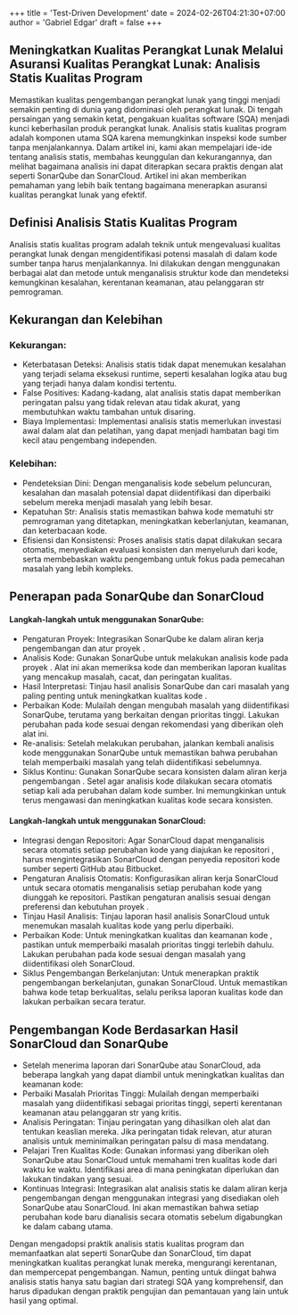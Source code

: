 +++
title = 'Test-Driven Development'
date = 2024-02-26T04:21:30+07:00
author = 'Gabriel Edgar'
draft = false
+++

## Meningkatkan Kualitas Perangkat Lunak Melalui Asuransi Kualitas Perangkat Lunak: Analisis Statis Kualitas Program

Memastikan kualitas pengembangan perangkat lunak yang tinggi menjadi semakin penting di dunia yang didominasi oleh perangkat lunak. Di tengah persaingan yang semakin ketat, pengakuan kualitas software (SQA) menjadi kunci keberhasilan produk perangkat lunak. Analisis statis kualitas program adalah komponen utama SQA karena memungkinkan inspeksi kode sumber tanpa menjalankannya. Dalam artikel ini, kami akan mempelajari ide-ide tentang analisis statis, membahas keunggulan dan kekurangannya, dan melihat bagaimana analisis ini dapat diterapkan secara praktis dengan alat seperti SonarQube dan SonarCloud. Artikel ini akan memberikan pemahaman yang lebih baik tentang bagaimana menerapkan asuransi kualitas perangkat lunak yang efektif.

## Definisi Analisis Statis Kualitas Program
Analisis statis kualitas program adalah teknik untuk mengevaluasi kualitas perangkat lunak dengan mengidentifikasi potensi masalah di dalam kode sumber tanpa harus menjalankannya. Ini dilakukan dengan menggunakan berbagai alat dan metode untuk menganalisis struktur kode dan mendeteksi kemungkinan kesalahan, kerentanan keamanan, atau pelanggaran str pemrograman.

## Kekurangan dan Kelebihan
### Kekurangan:
- Keterbatasan Deteksi: Analisis statis tidak dapat menemukan kesalahan yang terjadi selama eksekusi runtime, seperti kesalahan logika atau bug yang terjadi hanya dalam kondisi tertentu.
- False Positives: Kadang-kadang, alat analisis statis dapat memberikan peringatan palsu yang tidak relevan atau tidak akurat, yang membutuhkan waktu tambahan untuk disaring.
- Biaya Implementasi: Implementasi analisis statis memerlukan investasi awal dalam alat dan pelatihan, yang dapat menjadi hambatan bagi tim kecil atau pengembang independen.

### Kelebihan:
- Pendeteksian Dini: Dengan menganalisis kode sebelum peluncuran, kesalahan dan masalah potensial dapat diidentifikasi dan diperbaiki sebelum mereka menjadi masalah yang lebih besar.
- Kepatuhan Str: Analisis statis memastikan bahwa kode mematuhi str pemrograman yang ditetapkan, meningkatkan keberlanjutan, keamanan, dan keterbacaan kode.
- Efisiensi dan Konsistensi: Proses analisis statis dapat dilakukan secara otomatis, menyediakan evaluasi konsisten dan menyeluruh dari kode, serta membebaskan waktu pengembang untuk fokus pada pemecahan masalah yang lebih kompleks.

## Penerapan pada SonarQube dan SonarCloud
#### Langkah-langkah untuk menggunakan SonarQube: 
- Pengaturan Proyek: Integrasikan SonarQube ke dalam aliran kerja pengembangan  dan atur proyek .
- Analisis Kode: Gunakan SonarQube untuk melakukan analisis kode pada proyek . Alat ini akan memeriksa kode dan memberikan laporan kualitas yang mencakup masalah, cacat, dan peringatan kualitas.
- Hasil Interpretasi: Tinjau hasil analisis SonarQube dan cari masalah yang paling penting untuk meningkatkan kualitas kode .
- Perbaikan Kode: Mulailah dengan mengubah masalah yang diidentifikasi SonarQube, terutama yang berkaitan dengan prioritas tinggi. Lakukan perubahan pada kode  sesuai dengan rekomendasi yang diberikan oleh alat ini.
- Re-analisis: Setelah  melakukan perubahan, jalankan kembali analisis kode menggunakan SonarQube untuk memastikan bahwa perubahan  telah memperbaiki masalah yang telah diidentifikasi sebelumnya.
- Siklus Kontinu: Gunakan SonarQube secara konsisten dalam aliran kerja pengembangan . Setel agar analisis kode dilakukan secara otomatis setiap kali ada perubahan dalam kode sumber. Ini memungkinkan  untuk terus mengawasi dan meningkatkan kualitas kode secara konsisten.

#### Langkah-langkah untuk menggunakan SonarCloud:
- Integrasi dengan Repositori: Agar SonarCloud dapat menganalisis secara otomatis setiap perubahan kode yang diajukan ke repositori ,  harus mengintegrasikan SonarCloud dengan penyedia repositori kode sumber seperti GitHub atau Bitbucket.
- Pengaturan Analisis Otomatis: Konfigurasikan aliran kerja SonarCloud untuk secara otomatis menganalisis setiap perubahan kode yang diunggah ke repositori. Pastikan pengaturan analisis sesuai dengan preferensi dan kebutuhan proyek .
- Tinjau Hasil Analisis: Tinjau laporan hasil analisis SonarCloud untuk menemukan masalah kualitas kode yang perlu diperbaiki.
- Perbaikan Kode: Untuk meningkatkan kualitas dan keamanan kode , pastikan untuk memperbaiki masalah prioritas tinggi terlebih dahulu. Lakukan perubahan pada kode  sesuai dengan masalah yang diidentifikasi oleh SonarCloud.
- Siklus Pengembangan Berkelanjutan: Untuk menerapkan praktik pengembangan berkelanjutan, gunakan SonarCloud. Untuk memastikan bahwa kode  tetap berkualitas, selalu periksa laporan kualitas kode dan lakukan perbaikan secara teratur.

## Pengembangan Kode Berdasarkan Hasil SonarCloud dan SonarQube
- Setelah menerima laporan dari SonarQube atau SonarCloud, ada beberapa langkah yang dapat diambil untuk meningkatkan kualitas dan keamanan kode:
- Perbaiki Masalah Prioritas Tinggi: Mulailah dengan memperbaiki masalah yang diidentifikasi sebagai prioritas tinggi, seperti kerentanan keamanan atau pelanggaran str yang kritis.
- Analisis Peringatan: Tinjau peringatan yang dihasilkan oleh alat dan tentukan keaslian mereka. Jika peringatan tidak relevan, atur aturan analisis untuk meminimalkan peringatan palsu di masa mendatang.
- Pelajari Tren Kualitas Kode: Gunakan informasi yang diberikan oleh SonarQube atau SonarCloud untuk memahami tren kualitas kode dari waktu ke waktu. Identifikasi area di mana peningkatan diperlukan dan lakukan tindakan yang sesuai.
- Kontinuas Integrasi: Integrasikan alat analisis statis ke dalam aliran kerja pengembangan  dengan menggunakan integrasi yang disediakan oleh SonarQube atau SonarCloud. Ini akan memastikan bahwa setiap perubahan kode baru dianalisis secara otomatis sebelum digabungkan ke dalam cabang utama.


Dengan mengadopsi praktik analisis statis kualitas program dan memanfaatkan alat seperti SonarQube dan SonarCloud, tim dapat meningkatkan kualitas perangkat lunak mereka, mengurangi kerentanan, dan mempercepat pengembangan. Namun, penting untuk diingat bahwa analisis statis hanya satu bagian dari strategi SQA yang komprehensif, dan harus dipadukan dengan praktik pengujian dan pemantauan yang lain untuk hasil yang optimal.
